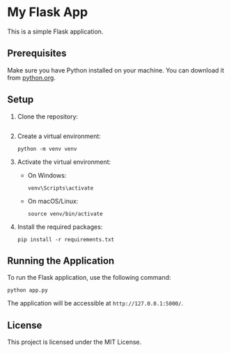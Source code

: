 # My Flask App

This is a simple Flask application.

## Prerequisites

Make sure you have Python installed on your machine. You can download it from [python.org](https://www.python.org/downloads/).

## Setup

1. Clone the repository:
   ```

   ```

2. Create a virtual environment:
   ```
   python -m venv venv
   ```

3. Activate the virtual environment:
   - On Windows:
     ```
     venv\Scripts\activate
     ```
   - On macOS/Linux:
     ```
     source venv/bin/activate
     ```

4. Install the required packages:
   ```
   pip install -r requirements.txt
   ```

## Running the Application

To run the Flask application, use the following command:
```
python app.py
```

The application will be accessible at `http://127.0.0.1:5000/`.

## License

This project is licensed under the MIT License.
